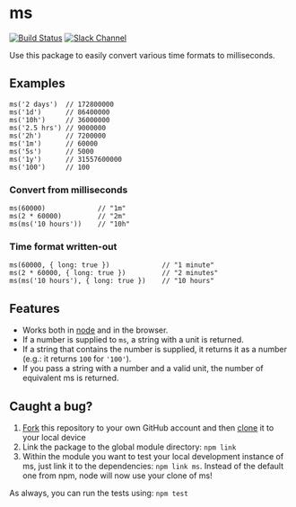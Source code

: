 <h1 id="ms">ms</h1>

<p><a href="https://travis-ci.org/zeit/ms"><img src="https://travis-ci.org/zeit/ms.svg?branch=master" alt="Build Status" /></a>
<a href="https://zeit.chat/"><img src="http://zeit-slackin.now.sh/badge.svg" alt="Slack Channel" /></a></p>

<p>Use this package to easily convert various time formats to milliseconds.</p>

<h2 id="examples">Examples</h2>

<pre><code class="js">ms('2 days')  // 172800000
ms('1d')      // 86400000
ms('10h')     // 36000000
ms('2.5 hrs') // 9000000
ms('2h')      // 7200000
ms('1m')      // 60000
ms('5s')      // 5000
ms('1y')      // 31557600000
ms('100')     // 100
</code></pre>

<h3 id="convert-from-milliseconds">Convert from milliseconds</h3>

<pre><code class="js">ms(60000)             // "1m"
ms(2 * 60000)         // "2m"
ms(ms('10 hours'))    // "10h"
</code></pre>

<h3 id="time-format-written-out">Time format written-out</h3>

<pre><code class="js">ms(60000, { long: true })             // "1 minute"
ms(2 * 60000, { long: true })         // "2 minutes"
ms(ms('10 hours'), { long: true })    // "10 hours"
</code></pre>

<h2 id="features">Features</h2>

<ul>
<li>Works both in <a href="https://nodejs.org">node</a> and in the browser.</li>
<li>If a number is supplied to <code>ms</code>, a string with a unit is returned.</li>
<li>If a string that contains the number is supplied, it returns it as a number (e.g.: it returns <code>100</code> for <code>'100'</code>).</li>
<li>If you pass a string with a number and a valid unit, the number of equivalent ms is returned.</li>
</ul>

<h2 id="caught-a-bug%3F">Caught a bug?</h2>

<ol>
<li><a href="https://help.github.com/articles/fork-a-repo/">Fork</a> this repository to your own GitHub account and then <a href="https://help.github.com/articles/cloning-a-repository/">clone</a> it to your local device</li>
<li>Link the package to the global module directory: <code>npm link</code></li>
<li>Within the module you want to test your local development instance of ms, just link it to the dependencies: <code>npm link ms</code>. Instead of the default one from npm, node will now use your clone of ms!</li>
</ol>

<p>As always, you can run the tests using: <code>npm test</code></p>
